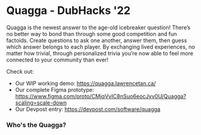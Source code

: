 # Quagga - DubHacks '22
Quagga is the newest answer to the age-old icebreaker question! There’s no better way to bond than through some good competition and fun factoids. Create questions to ask one another, answer them, then guess which answer belongs to each player. By exchanging lived experiences, no matter how trivial, through personalized trivia you’re now able to feel more connected to your community than ever!

Check out:
- Our WIP working demo: https://quagga.lawrencetan.ca/
- Our complete Figma prototype: https://www.figma.com/proto/CMjqVvIC8nSuo6eocJyv0U/Quagga?scaling=scale-down
- Our Devpost entry: https://devpost.com/software/quagga

### Who's the Quagga?
